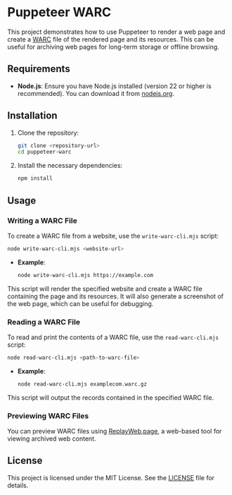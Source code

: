 # Puppeteer WARC

This project demonstrates how to use Puppeteer to render a web page and create a [WARC](https://iipc.github.io/warc-specifications/specifications/warc-format/warc-1.1/) file of the rendered page and its resources. This can be useful for archiving web pages for long-term storage or offline browsing.

## Requirements

- **Node.js**: Ensure you have Node.js installed (version 22 or higher is recommended). You can download it from [nodejs.org](https://nodejs.org/).

## Installation

1. Clone the repository:

   ```bash
   git clone <repository-url>
   cd puppeteer-warc
   ```

2. Install the necessary dependencies:

   ```bash
   npm install
   ```

## Usage

### Writing a WARC File

To create a WARC file from a website, use the `write-warc-cli.mjs` script:

```bash
node write-warc-cli.mjs <website-url>
```

- **Example**:

  ```bash
  node write-warc-cli.mjs https://example.com
  ```

This script will render the specified website and create a WARC file containing the page and its resources. It will also generate a screenshot of the web page, which can be useful for debugging.

### Reading a WARC File

To read and print the contents of a WARC file, use the `read-warc-cli.mjs` script:

```bash
node read-warc-cli.mjs <path-to-warc-file>
```

- **Example**:

  ```bash
  node read-warc-cli.mjs examplecom.warc.gz
  ```

This script will output the records contained in the specified WARC file.

### Previewing WARC Files

You can preview WARC files using [ReplayWeb.page](https://replayweb.page/), a web-based tool for viewing archived web content.

## License

This project is licensed under the MIT License. See the [LICENSE](LICENSE) file for details.
